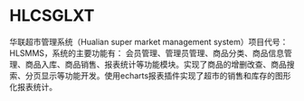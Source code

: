 # HLCSGLXT
华联超市管理系统（Hualian super market management system）项目代号：HLSMMS，系统的主要功能有： 会员管理、管理员管理、商品分类、商品信息管理、商品入库、商品销售、报表统计等功能模块。实现了商品的增删改查、商品搜索、分页显示等功能开发。使用echarts报表插件实现了超市的销售和库存的图形化报表统计。
